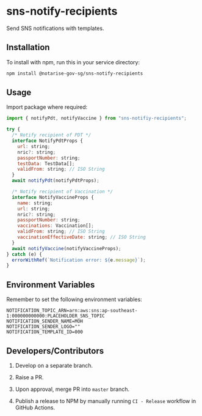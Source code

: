 # sns-notify-recipients

Send SNS notifications with templates.

## Installation

To install with npm, run this in your service directory:

```bash
npm install @notarise-gov-sg/sns-notify-recipients
```

## Usage

Import package where required:

```javascript
import { notifyPdt, notifyVaccine } from "sns-notifiy-recipients";

try {
  /* Notify recipient of PDT */
  interface NotifyPdtProps {
    url: string;
    nric?: string;
    passportNumber: string;
    testData: TestData[];
    validFrom: string; // ISO String
  }
  await notifyPdt(notifyPdtProps);

  /* Notify recipient of Vaccination */
  interface NotifyVaccineProps {
    name: string;
    url: string;
    nric?: string;
    passportNumber: string;
    vaccinations: Vaccination[];
    validFrom: string; // ISO String
    vaccinationEffectiveDate: string; // ISO String
  }
  await notifyVaccine(notifyVaccineProps);
} catch (e) {
  errorWithRef(`Notification error: ${e.message}`);
}
```

## Environment Variables

Remember to set the following environment variables:

```text
NOTIFICATION_TOPIC_ARN=arn:aws:sns:ap-southeast-1:000000000000:PLACEHOLDER_SNS_TOPIC
NOTIFICATION_SENDER_NAME=MOH
NOTIFICATION_SENDER_LOGO=""
NOTIFICATION_TEMPLATE_ID=000
```

## Developers/Contributors

1. Develop on a separate branch.

2. Raise a PR.

3. Upon approval, merge PR into `master` branch.

4. Publish a release to NPM by manually running `CI - Release` workflow in GitHub Actions.
